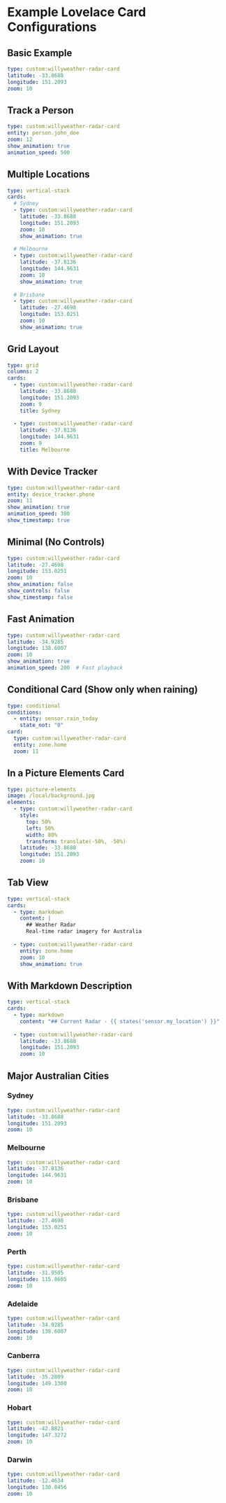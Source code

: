 # Example Lovelace Card Configurations

## Basic Example

```yaml
type: custom:willyweather-radar-card
latitude: -33.8688
longitude: 151.2093
zoom: 10
```

## Track a Person

```yaml
type: custom:willyweather-radar-card
entity: person.john_doe
zoom: 12
show_animation: true
animation_speed: 500
```

## Multiple Locations

```yaml
type: vertical-stack
cards:
  # Sydney
  - type: custom:willyweather-radar-card
    latitude: -33.8688
    longitude: 151.2093
    zoom: 10
    show_animation: true
    
  # Melbourne  
  - type: custom:willyweather-radar-card
    latitude: -37.8136
    longitude: 144.9631
    zoom: 10
    show_animation: true
    
  # Brisbane
  - type: custom:willyweather-radar-card
    latitude: -27.4698
    longitude: 153.0251
    zoom: 10
    show_animation: true
```

## Grid Layout

```yaml
type: grid
columns: 2
cards:
  - type: custom:willyweather-radar-card
    latitude: -33.8688
    longitude: 151.2093
    zoom: 9
    title: Sydney
    
  - type: custom:willyweather-radar-card
    latitude: -37.8136
    longitude: 144.9631
    zoom: 9
    title: Melbourne
```

## With Device Tracker

```yaml
type: custom:willyweather-radar-card
entity: device_tracker.phone
zoom: 11
show_animation: true
animation_speed: 300
show_timestamp: true
```

## Minimal (No Controls)

```yaml
type: custom:willyweather-radar-card
latitude: -27.4698
longitude: 153.0251
zoom: 10
show_animation: false
show_controls: false
show_timestamp: false
```

## Fast Animation

```yaml
type: custom:willyweather-radar-card
latitude: -34.9285
longitude: 138.6007
zoom: 10
show_animation: true
animation_speed: 200  # Fast playback
```

## Conditional Card (Show only when raining)

```yaml
type: conditional
conditions:
  - entity: sensor.rain_today
    state_not: "0"
card:
  type: custom:willyweather-radar-card
  entity: zone.home
  zoom: 11
```

## In a Picture Elements Card

```yaml
type: picture-elements
image: /local/background.jpg
elements:
  - type: custom:willyweather-radar-card
    style:
      top: 50%
      left: 50%
      width: 80%
      transform: translate(-50%, -50%)
    latitude: -33.8688
    longitude: 151.2093
    zoom: 10
```

## Tab View

```yaml
type: vertical-stack
cards:
  - type: markdown
    content: |
      ## Weather Radar
      Real-time radar imagery for Australia
      
  - type: custom:willyweather-radar-card
    entity: zone.home
    zoom: 10
    show_animation: true
```

## With Markdown Description

```yaml
type: vertical-stack
cards:
  - type: markdown
    content: "## Current Radar - {{ states('sensor.my_location') }}"
    
  - type: custom:willyweather-radar-card
    latitude: -33.8688
    longitude: 151.2093
    zoom: 10
```

## Major Australian Cities

### Sydney
```yaml
type: custom:willyweather-radar-card
latitude: -33.8688
longitude: 151.2093
zoom: 10
```

### Melbourne
```yaml
type: custom:willyweather-radar-card
latitude: -37.8136
longitude: 144.9631
zoom: 10
```

### Brisbane
```yaml
type: custom:willyweather-radar-card
latitude: -27.4698
longitude: 153.0251
zoom: 10
```

### Perth
```yaml
type: custom:willyweather-radar-card
latitude: -31.9505
longitude: 115.8605
zoom: 10
```

### Adelaide
```yaml
type: custom:willyweather-radar-card
latitude: -34.9285
longitude: 138.6007
zoom: 10
```

### Canberra
```yaml
type: custom:willyweather-radar-card
latitude: -35.2809
longitude: 149.1300
zoom: 10
```

### Hobart
```yaml
type: custom:willyweather-radar-card
latitude: -42.8821
longitude: 147.3272
zoom: 10
```

### Darwin
```yaml
type: custom:willyweather-radar-card
latitude: -12.4634
longitude: 130.8456
zoom: 10
```
